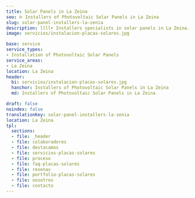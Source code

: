 ```yaml
---
title: Solar Panels in La Zeina
seo: ᐅ Installers of Photovoltaic Solar Panels in La Zeina
slug: solar-panel-installers-la-zenia
description: llll➤ Installers specialists in solar panels in La Zeina. Sustainable and efficient solutions. Best techniques and competitive prices ✅ Contact us!
image: servicios/instalacion-placas-solares.jpg

base: service
service_types:
- Installation of Photovoltaic Solar Panels
service_areas:
- La Zeina
location: La Zeina
header:
  bi: servicios/instalacion-placas-solares.jpg
  hanchor: Installers of Photovoltaic Solar Panels in La Zeina
  md: Installers of Photovoltaic Solar Panels in La Zeina

draft: false
noindex: false
translationKey: solar-panel-installers-la-zenia
location: La Zeina
tpl:
  sections:
  - file: _header
  - file: colaboradores
  - file: destacamos
  - file: servicios-placas-solares
  - file: proceso
  - file: faq-placas-solares
  - file: resenas
  - file: portfolio-placas-solares
  - file: nosotros
  - file: contacto
---
```

